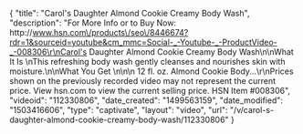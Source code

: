 {
    "title": "Carol's Daughter Almond Cookie Creamy Body Wash",
    "description": "For More Info or to Buy Now: http:\/\/www.hsn.com\/products\/seo\/8446674?rdr=1&sourceid=youtube&cm_mmc=Social-_-Youtube-_-ProductVideo-_-008306\r\nCarol's Daughter Almond Cookie Creamy Body Wash\n\nWhat It Is \nThis refreshing body wash gently cleanses and nourishes skin with moisture.\n\nWhat You Get \n\n\n     12 fl. oz. Almond Cookie Body...\r\nPrices shown on the previously recorded video may not represent the current price.  View hsn.com to view the current selling price. HSN Item #008306",
    "videoid": "112330806",
    "date_created": "1499563159",
    "date_modified": "1503416606",
    "type": "captivate",
    "layout": "video",
    "url": "\/v\/carol-s-daughter-almond-cookie-creamy-body-wash\/112330806"
}